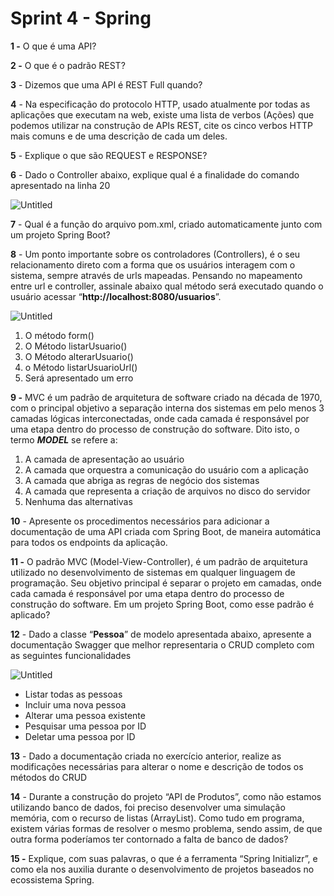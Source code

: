 # Sprint 4 - Spring

**1 -** O que é uma API?

**2 -** O que é o padrão REST?

**3** - Dizemos que uma API é REST Full quando?

**4** - Na especificação do protocolo HTTP, usado atualmente por todas as aplicações que executam na web, existe uma lista de verbos (Ações) que podemos utilizar na construção de APIs REST, cite os cinco verbos HTTP mais comuns e de uma descrição de cada um deles.

**5** - Explique o que são REQUEST e RESPONSE?

**6** - Dado o Controller abaixo, explique qual é a finalidade do comando apresentado na linha 20

![Untitled](img/Untitled.png)

**7** - Qual é a função do arquivo pom.xml, criado automaticamente junto com um projeto Spring Boot?

**8** - Um ponto importante sobre os controladores (Controllers), é o seu relacionamento direto com a forma que os usuários interagem com o sistema, sempre através de urls mapeadas. Pensando no mapeamento entre url e controller, assinale abaixo qual método será executado quando o usuário acessar “**http://localhost:8080/usuarios**”.

![Untitled](img/Untitled1.png)

1. O método form()
2. O Método listarUsuario()
3. O Método alterarUsuario()
4. o Método listarUsuarioUrl()
5. Será apresentado um erro

**9 -** MVC é um padrão de arquitetura de software criado na década de 1970, com o principal objetivo a separação interna dos sistemas em pelo menos 3 camadas lógicas interconectadas, onde cada camada é responsável por uma etapa dentro do processo de construção do software. Dito isto, o termo ***MODEL*** se refere a:

1. A camada de apresentação ao usuário
2. A camada que orquestra a comunicação do usuário com a aplicação
3. A camada que abriga as regras de negócio dos sistemas
4. A camada que representa a criação de arquivos no disco do servidor
5. Nenhuma das alternativas

**10** - Apresente os procedimentos necessários para adicionar a documentação de uma API criada com Spring Boot, de maneira automática para todos os endpoints da aplicação.

**11 -** O padrão MVC (Model-View-Controller), é um padrão de arquitetura utilizado no desenvolvimento de sistemas em qualquer linguagem de programação. Seu objetivo principal é separar o projeto em camadas, onde cada camada é responsável por uma etapa dentro do processo de construção do software. Em um projeto Spring Boot, como esse padrão é aplicado?

**12** - Dado a classe “**Pessoa**” de modelo apresentada abaixo, apresente a documentação Swagger que melhor representaria o CRUD completo com as seguintes funcionalidades

![Untitled](img/Untitled2.png)

- Listar todas as pessoas
- Incluir uma nova pessoa
- Alterar uma pessoa existente
- Pesquisar uma pessoa por ID
- Deletar uma pessoa por ID

**13** - Dado a documentação criada no exercício anterior, realize as modificações necessárias para alterar o nome e descrição de todos os métodos do CRUD

**14** - Durante a construção do projeto “API de Produtos”, como não estamos utilizando banco de dados, foi preciso desenvolver uma simulação memória, com o recurso de listas (ArrayList). Como tudo em programa, existem várias formas de resolver o mesmo problema, sendo assim, de que outra forma poderíamos ter contornado a falta de banco de dados?

**15 -** Explique, com suas palavras, o que é a ferramenta “Spring Initializr”, e como ela nos auxilia durante o desenvolvimento de projetos baseados no ecossistema Spring.